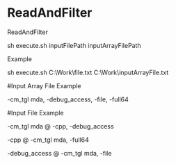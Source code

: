 # ReadAndFilter

ReadAndFilter

sh execute.sh   inputFilePath   inputArrayFilePath

Example

sh execute.sh  C:\\Work\file.txt  C:\\Work\inputArrayFile.txt

#Input Array File Example
 
-cm_tgl mda, -debug_access, -file, -full64

#Input File Example
 
-cm_tgl mda @ -cpp, -debug_access

-cpp @ -cm_tgl mda, -full64

-debug_access @ -cm_tgl mda, -file

